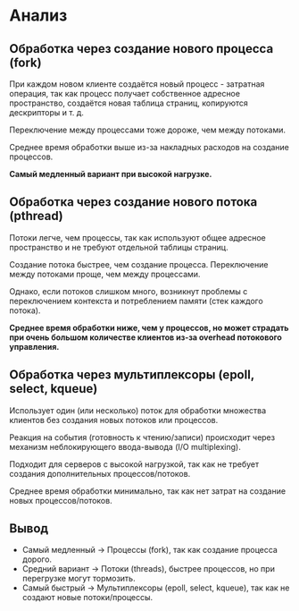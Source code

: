 # Анализ

## Обработка через создание нового процесса (fork)

При каждом новом клиенте создаётся новый процесс - затратная операция, так как процесс получает собственное адресное пространство, создаётся новая таблица страниц, копируются дескрипторы и т. д.

Переключение между процессами тоже дороже, чем между потоками.

Среднее время обработки выше из-за накладных расходов на создание процессов.

**Самый медленный вариант при высокой нагрузке.**

## Обработка через создание нового потока (pthread)

Потоки легче, чем процессы, так как используют общее адресное пространство и не требуют отдельной таблицы страниц.

Создание потока быстрее, чем создание процесса. Переключение между потоками проще, чем между процессами.

Однако, если потоков слишком много, возникнут проблемы с переключением контекста и потреблением памяти (стек каждого потока).

**Среднее время обработки ниже, чем у процессов, но может страдать при очень большом количестве клиентов из-за overhead потокового управления.**

## Обработка через мультиплексоры (epoll, select, kqueue)

Использует один (или несколько) поток для обработки множества клиентов без создания новых потоков или процессов.

Реакция на события (готовность к чтению/записи) происходит через механизм неблокирующего ввода-вывода (I/O multiplexing).

Подходит для серверов с высокой нагрузкой, так как не требует создания дополнительных процессов/потоков.

Среднее время обработки минимально, так как нет затрат на создание новых процессов/потоков.


## Вывод

* Самый медленный → Процессы (fork), так как создание процесса дорого.
* Средний вариант → Потоки (threads), быстрее процессов, но при перегрузке могут тормозить.
* Самый быстрый → Мультиплексоры (epoll, select, kqueue), так как не создают новые потоки/процессы.